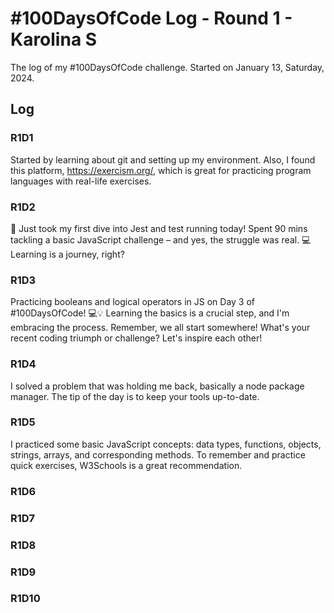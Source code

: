 # #100DaysOfCode Log - Round 1 - Karolina S

The log of my #100DaysOfCode challenge. Started on January 13, Saturday, 2024.

## Log

### R1D1 
Started by learning about git and setting up my environment. Also, I found this platform, https://exercism.org/, which is great for practicing program languages with real-life exercises.

### R1D2
🚀 Just took my first dive into Jest and test running today! Spent 90 mins tackling a basic JavaScript challenge – and yes, the struggle was real. 💻 Learning is a journey, right?

### R1D3
Practicing booleans and logical operators in JS on Day 3 of #100DaysOfCode! 💻💡 Learning the basics is a crucial step, and I'm embracing the process. Remember, we all start somewhere! What's your recent coding triumph or challenge? Let's inspire each other! 

### R1D4
I solved a problem that was holding me back, basically a node package manager. The tip of the day is to keep your tools up-to-date.

### R1D5
I practiced some basic JavaScript concepts: data types, functions, objects, strings, arrays, and corresponding methods. To remember and practice quick exercises, W3Schools is a great recommendation.

### R1D6


### R1D7


### R1D8


### R1D9


### R1D10
